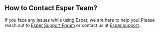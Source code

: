 ## How to Contact Esper Team?

If you face any issues while using Esper, we are here to help you! Please reach out to [Esper Support Forum](https://support.esper.io) or contact us at [Esper support](mailto:support@esper.io). 


